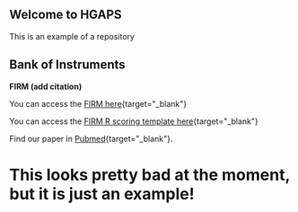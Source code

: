 ## Welcome to HGAPS 

This is an example of a repository

## Bank of Instruments

**FIRM (add citation)**

You can access the [FIRM here](https://github.com/hgaps/hgaps.github.io/blob/firm/firm/firma.pdf){target="_blank"}

You can access the [FIRM R scoring template here](https://github.com/hgaps/hgaps.github.io/blob/firm/firm/scoring.R){target="_blank"}

Find our paper in [Pubmed](https://pubmed.ncbi.nlm.nih.gov/22800090/){target="_blank"}.
 


# This looks pretty bad at the moment, but it is just an example!


